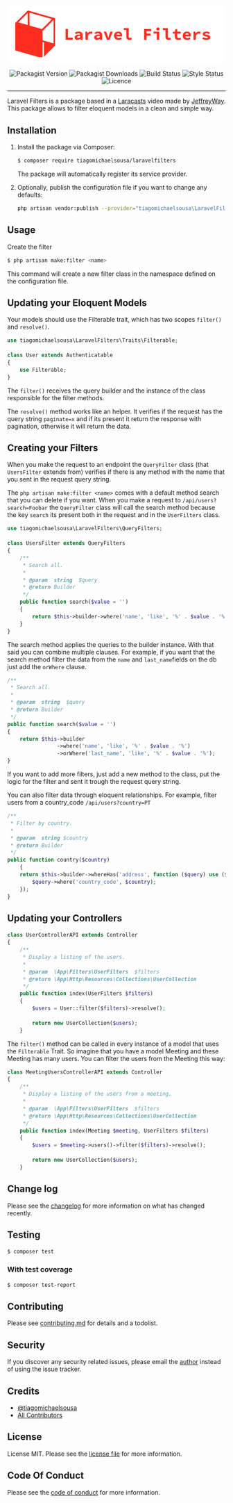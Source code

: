 <p align="center">
    <img src="./docs/logo.png" alt="Laravel Filters">
</p>

<p align="center">
    <img src="https://img.shields.io/packagist/v/tiagomichaelsousa/laravelfilters.svg?style=flat-square" alt="Packagist Version">
    <img src="https://img.shields.io/packagist/dt/tiagomichaelsousa/laravelfilters.svg?style=flat-square" alt="Packagist Downloads">
    <img src="https://img.shields.io/travis/tiagomichaelsousa/laravelfilters/master.svg?style=flat-square" alt="Build Status">
    <img src="https://github.styleci.io/repos/240133579/shield" alt="Style Status">
    <img src="https://poser.pugx.org/tiagomichaelsousa/laravelfilters/license?format=flat-square" alt="Licence">
</p>

---

Laravel Filters is a package based in a [Laracasts](https://laracasts.com/) video made by [JeffreyWay](https://github.com/JeffreyWay).
This package allows to filter eloquent models in a clean and simple way.

## Installation

1. Install the package via Composer:

   ```sh
   $ composer require tiagomichaelsousa/laravelfilters
   ```

   The package will automatically register its service provider.

2. Optionally, publish the configuration file if you want to change any defaults:

   ```sh
   php artisan vendor:publish --provider="tiagomichaelsousa\LaravelFilters\LaravelFiltersServiceProvider" --tag="config"
   ```

## Usage

Create the filter

```bash
$ php artisan make:filter <name>
```

This command will create a new filter class in the namespace defined on the configuration file.

## Updating your Eloquent Models

Your models should use the Filterable trait, which has two scopes `filter()` and `resolve()`.

```php
use tiagomichaelsousa\LaravelFilters\Traits\Filterable;

class User extends Authenticatable
{
    use Filterable;
}
```

The `filter()` receives the query builder and the instance of the class responsible for the filter methods.

The `resolve()` method works like an helper. It verifies if the request has the query string `paginate=x` and if its present it return the response with pagination, otherwise it will return the data.

## Creating your Filters

When you make the request to an endpoint the `QueryFilter` class (that `UsersFilter` extends from) verifies if there is any method with the name that you sent in the request query string.

The `php artisan make:filter <name>` comes with a default method search that you can delete if you want. When you make a request to `/api/users?search=Foobar` the `QueryFilter` class will call the search method because the key `search` its present both in the request and in the `UserFilters` class.

```php
use tiagomichaelsousa\LaravelFilters\QueryFilters;

class UsersFilter extends QueryFilters
{
    /**
     * Search all.
     *
     * @param  string  $query
     * @return Builder
     */
    public function search($value = '')
    {
        return $this->builder->where('name', 'like', '%' . $value . '%');
    }
}
```

The search method applies the queries to the builder instance. With that said you can combine multiple clauses. For example, if you want that the search method filter the data from the `name` and `last_name`fields on the db just add the `orWhere` clause.

```php
/**
 * Search all.
 *
 * @param  string  $query
 * @return Builder
 */
public function search($value = '')
{
    return $this->builder
                ->where('name', 'like', '%' . $value . '%')
                ->orWhere('last_name', 'like', '%' . $value . '%');
}
```

If you want to add more filters, just add a new method to the class, put the logic for the filter and sent it trough the request query string.

You can also filter data through eloquent relationships. For example, filter users from a country_code `/api/users?country=PT`

```php
/**
 * Filter by country.
 *
 * @param  string $country
 * @return Builder
 */
public function country($country)
    {
    return $this->builder->whereHas('address', function ($query) use ($country) {
        $query->where('country_code', $country);
    });
}
```

## Updating your Controllers

```php
class UserControllerAPI extends Controller
{
    /**
     * Display a listing of the users.
     *
     * @param  \App\Filters\UserFilters  $filters
     * @return \App\Http\Resources\Collections\UserCollection
     */
    public function index(UserFilters $filters)
    {
        $users = User::filter($filters)->resolve();

        return new UserCollection($users);
    }
```

The `filter()` method can be called in every instance of a model that uses the `Filterable` Trait. So imagine that you have a model Meeting and these Meeting has many users. You can filter the users from the Meeting this way:

```php
class MeetingUsersControllerAPI extends Controller
{
    /**
     * Display a listing of the users from a meeting.
     *
     * @param  \App\Filters\UserFilters  $filters
     * @return \App\Http\Resources\Collections\UserCollection
     */
    public function index(Meeting $meeting, UserFilters $filters)
    {
        $users = $meeting->users()->filter($filters)->resolve();

        return new UserCollection($users);
    }
```

## Change log

Please see the [changelog](changelog.md) for more information on what has changed recently.

## Testing

```bash
$ composer test
```

### With test coverage

```bash
$ composer test-report
```

## Contributing

Please see [contributing.md](contributing.md) for details and a todolist.

## Security

If you discover any security related issues, please email the [author](tiagomichaelsousa@gmail.com) instead of using the issue tracker.

## Credits

- [@tiagomichaelsousa][link-author]
- [All Contributors][link-contributors]

## License

License MIT. Please see the [license file](license.md) for more information.

## Code Of Conduct

Please see the [code of conduct](code_of_conduct.md) for more information.

[ico-version]: https://img.shields.io/packagist/v/tiagomichaelsousa/laravelfilters.svg?style=flat-square
[ico-downloads]: https://img.shields.io/packagist/dt/tiagomichaelsousa/laravelfilters.svg?style=flat-square
[ico-travis]: https://img.shields.io/travis/tiagomichaelsousa/laravelfilters/master.svg?style=flat-square
[ico-styleci]: https://github.styleci.io/repos/240133579/shield
[link-packagist]: https://packagist.org/packages/tiagomichaelsousa/laravelfilters
[link-downloads]: https://packagist.org/packages/tiagomichaelsousa/laravelfilters
[link-travis]: https://travis-ci.org/tiagomichaelsousa/laravelfilters
[link-styleci]: https://styleci.io/repos/240133579
[link-author]: https://github.com/tiagomichaelsousa
[link-contributors]: ../../contributors

